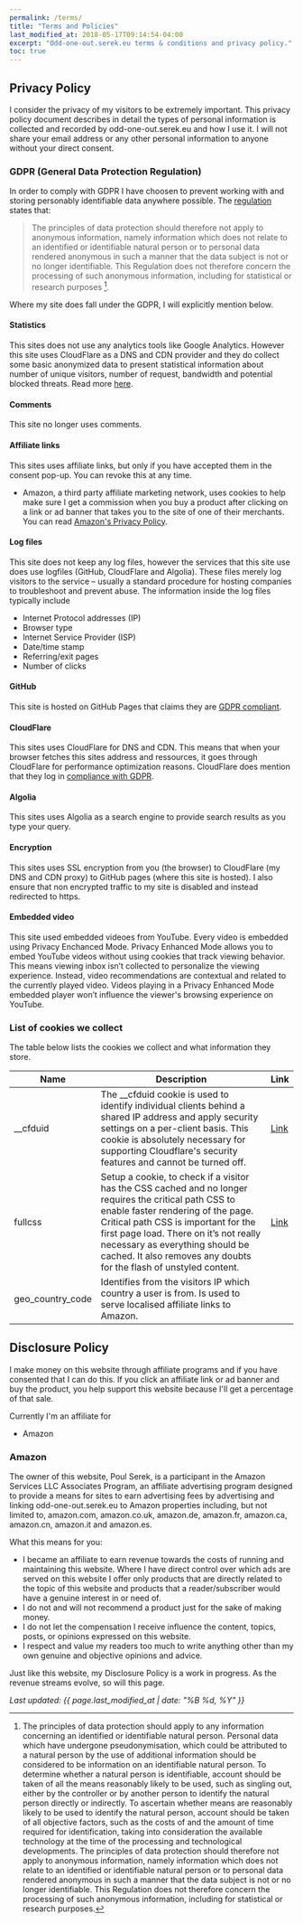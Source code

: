 ```yaml
---
permalink: /terms/
title: "Terms and Policies"
last_modified_at: 2018-05-17T09:14:54-04:00
excerpt: "Odd-one-out.serek.eu terms & conditions and privacy policy."
toc: true
---
```


## Privacy Policy

I consider the privacy of my visitors to be extremely important. This privacy policy document describes in detail the types of personal information is collected and recorded by odd-one-out.serek.eu and how I use it. I will not share your email address or any other personal information to anyone without your direct consent.

### GDPR (General Data Protection Regulation)
In order to comply with GDPR I have choosen to prevent working with and storing personably identifiable data anywhere possible. The [regulation](https://eur-lex.europa.eu/legal-content/EN/TXT/?uri=CELEX:32016R0679) states that:

> The principles of data protection should therefore not apply to anonymous information, namely information which does not relate to an identified or identifiable natural person or to personal data rendered anonymous in such a manner that the data subject is not or no longer identifiable. This Regulation does not therefore concern the processing of such anonymous information, including for statistical or research purposes [^1].

Where my site does fall under the GDPR, I will explicitly mention below.

#### Statistics
This sites does not use any analytics tools like Google Analytics. However this site uses CloudFlare as a DNS and CDN provider and they do collect some basic anonymized data to present statistical information about number of unique visitors, number of request, bandwidth and potential blocked threats. Read more [here](https://www.cloudflare.com/analytics/).

#### Comments
This site no longer uses comments.

#### Affiliate links
This sites uses affiliate links, but only if you have accepted them in the consent pop-up. You can revoke this at any time.

* Amazon, a third party affiliate marketing network, uses cookies to help make sure I get a commission when you buy a product after clicking on a link or ad banner that takes you to the site of one of their merchants. You can read [Amazon's Privacy Policy](http://www.amazon.com/gp/help/customer/display.html?nodeId=468496).

#### Log files
This site does not keep any log files, however the services that this site use does use logfiles (GitHub, CloudFlare and Algolia). These files merely log visitors to the service – usually a standard procedure for hosting companies to troubleshoot and prevent abuse. The information inside the log files typically include

* Internet Protocol addresses (IP)
* Browser type
* Internet Service Provider (ISP)
* Date/time stamp
* Referring/exit pages
* Number of clicks

#### GitHub
This site is hosted on GitHub Pages that claims they are [GDPR compliant](https://blog.github.com/2018-04-19-updates-to-our-privacy-statement-and-terms-of-service/).

#### CloudFlare
This sites uses CloudFlare for DNS and CDN. This means that when your browser fetches this sites address and ressources, it goes through CloudFlare for performance optimization reasons. CloudFlare does mention that they log in [compliance with GDPR](https://www.cloudflare.com/gdpr/introduction/).

#### Algolia
This sites uses Algolia as a search engine to provide search results as you type your query.

#### Encryption
This sites uses SSL encryption from you (the browser) to CloudFlare (my DNS and CDN proxy) to GitHub pages (where this site is hosted). I also ensure that non encrypted traffic to my site is disabled and instead redirected to https.

#### Embedded video
This site used embedded videoes from YouTube. Every video is embedded using Privacy Enchanced Mode. Privacy Enhanced Mode allows you to embed YouTube videos without using cookies that track viewing behavior. This means viewing inbox isn’t collected to personalize the viewing experience. Instead, video recommendations are contextual and related to the currently played video. Videos playing in a Privacy Enhanced Mode embedded player won’t influence the viewer's browsing experience on YouTube.

### List of cookies we collect
The table below lists the cookies we collect and what information they store.

|Name  |Description|Link  |
|-------------|------------------|----------------|
|__cfduid|The __cfduid cookie is used to identify individual clients behind a shared IP address and apply security settings on a per-client basis. This cookie is absolutely necessary for supporting Cloudflare's security features and cannot be turned off.|[Link](https://support.cloudflare.com/hc/en-us/articles/200170156-What-does-the-Cloudflare-cfduid-cookie-do-)
|fullcss|Setup a cookie, to check if a visitor has the CSS cached and no longer requires the critical path CSS to enable faster rendering of the page. Critical path CSS is important for the first page load. There on it’s not really necessary as everything should be cached. It also removes any doubts for the flash of unstyled content.|[Link](https://github.com/filamentgroup/loadCSS)|
|geo_country_code|Identifies from the visitors IP which country a user is from. Is used to serve localised affiliate links to Amazon.|[]()|

## Disclosure Policy

I make money on this website through affiliate programs and if you have consented that I can do this. If you click an affiliate link or ad banner and buy the product, you help support this website because I'll get a percentage of that sale.

Currently I'm an affiliate for
* Amazon

### Amazon
The owner of this website, Poul Serek, is a participant in the Amazon Services LLC Associates Program, an affiliate advertising program designed to provide a means for sites to earn advertising fees by advertising and linking odd-one-out.serek.eu to Amazon properties including, but not limited to, amazon.com, amazon.co.uk, amazon.de, amazon.fr, amazon.ca, amazon.cn, amazon.it and amazon.es.

What this means for you:
* I became an affiliate to earn revenue towards the costs of running and maintaining this website. Where I have direct control over which ads are served on this website I offer only products that are directly related to the topic of this website and products that a reader/subscriber would have a genuine interest in or need of.
* I do not and will not recommend a product just for the sake of making money.
* I do not let the compensation I receive influence the content, topics, posts, or opinions expressed on this website.
* I respect and value my readers too much to write anything other than my own genuine and objective opinions and advice.

Just like this website, my Disclosure Policy is a work in progress. As the revenue streams evolve, so will this page.

*Last updated: {{ page.last_modified_at | date: "%B %d, %Y" }}*

[^1]: The principles of data protection should apply to any information concerning an identified or identifiable natural person. Personal data which have undergone pseudonymisation, which could be attributed to a natural person by the use of additional information should be considered to be information on an identifiable natural person. To determine whether a natural person is identifiable, account should be taken of all the means reasonably likely to be used, such as singling out, either by the controller or by another person to identify the natural person directly or indirectly. To ascertain whether means are reasonably likely to be used to identify the natural person, account should be taken of all objective factors, such as the costs of and the amount of time required for identification, taking into consideration the available technology at the time of the processing and technological developments. The principles of data protection should therefore not apply to anonymous information, namely information which does not relate to an identified or identifiable natural person or to personal data rendered anonymous in such a manner that the data subject is not or no longer identifiable. This Regulation does not therefore concern the processing of such anonymous information, including for statistical or research purposes.
